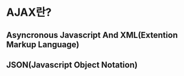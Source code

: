 # AJAX란?
## Asyncronous Javascript And XML(Extention Markup Language)
<!-- Asynchronous Javascript And Xml(비동기식 자바스크립트와 xml)의 약자 -->

## JSON(Javascript Object Notation)
<!-- 자바스크립트의 객체를 표기하는 방법이 제이슨이다. -->